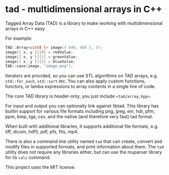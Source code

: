 # tad - multidimensional arrays in C++

Tagged Array Data (TAD) is a library to make working with multidimensional
arrays in C++ easy.

For example:
```c++
TAD::Array<uint8_t> image({ 640, 480 }, 3);
image[{ x, y }][0] = redValue;
image[{ x, y }][1] = greenValue;
image[{ x, y }][2] = blueValue;
TAD::save(image, "image.png");
```

Iterators are provided, so you can use STL algorithms on TAD arrays, e.g.
`std::for_each`, `std::sort` etc. You can also apply custom functions, functors,
or lamba expressions to array contents in a single line of code.

The core TAD library is header-only; you just include `<tad/array.hpp>`.

For input and output you can optionally link against libtad. This library has
builtin support for various file formats including png, jpeg, exr, hdr, pfm,
ppm, bmp, tga, csv, and the native (and therefore very fast) tad format.

When built with additional libraries, it supports additional file formats, e.g.
tiff, dicom, hdf5, pdf, pfs, fits, mp4.

There is also a command line utility named `tad` that can create, convert and
modify files in supported formats, and print information about them. The `tad`
utility does not require any libraries either, but can use the muparser library
for its `calc` command.

This project uses the MIT license.
